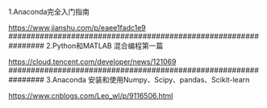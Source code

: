 1.Anaconda完全入门指南

https://www.jianshu.com/p/eaee1fadc1e9
################################################################
2.Python和MATLAB 混合编程第一篇

https://cloud.tencent.com/developer/news/121069
################################################################
3.Anaconda 安装和使用Numpy、Scipy、pandas、Scikit-learn

https://www.cnblogs.com/Leo_wl/p/9116506.html
